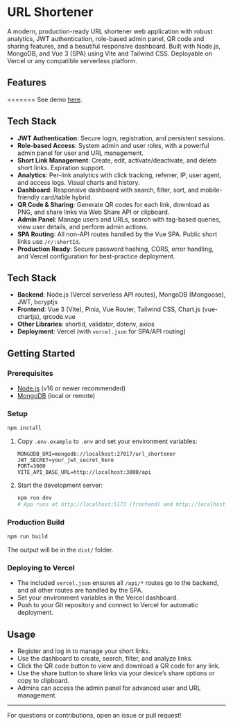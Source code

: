 # URL Shortener

A modern, production-ready URL shortener web application with robust analytics, JWT authentication, role-based admin panel, QR code and sharing features, and a beautiful responsive dashboard. Built with Node.js, MongoDB, and Vue 3 (SPA) using Vite and Tailwind CSS. Deployable on Vercel or any compatible serverless platform.

## Features
=======
See demo [here](https://jdamacena.github.io/url-shortener/).

## Tech Stack

- **JWT Authentication**: Secure login, registration, and persistent sessions.
- **Role-based Access**: System admin and user roles, with a powerful admin panel for user and URL management.
- **Short Link Management**: Create, edit, activate/deactivate, and delete short links. Expiration support.
- **Analytics**: Per-link analytics with click tracking, referrer, IP, user agent, and access logs. Visual charts and history.
- **Dashboard**: Responsive dashboard with search, filter, sort, and mobile-friendly card/table hybrid.
- **QR Code & Sharing**: Generate QR codes for each link, download as PNG, and share links via Web Share API or clipboard.
- **Admin Panel**: Manage users and URLs, search with tag-based queries, view user details, and perform admin actions.
- **SPA Routing**: All non-API routes handled by the Vue SPA. Public short links use `/r/:shortId`.
- **Production Ready**: Secure password hashing, CORS, error handling, and Vercel configuration for best-practice deployment.

## Tech Stack

- **Backend**: Node.js (Vercel serverless API routes), MongoDB (Mongoose), JWT, bcryptjs
- **Frontend**: Vue 3 (Vite), Pinia, Vue Router, Tailwind CSS, Chart.js (vue-chartjs), qrcode.vue
- **Other Libraries**: shortid, validator, dotenv, axios
- **Deployment**: Vercel (with `vercel.json` for SPA/API routing)

## Getting Started

### Prerequisites

- [Node.js](https://nodejs.org/) (v16 or newer recommended)
- [MongoDB](https://www.mongodb.com/) (local or remote)

### Setup

```powershell
npm install
```

1. Copy `.env.example` to `.env` and set your environment variables:
   ```env
   MONGODB_URI=mongodb://localhost:27017/url_shortener
   JWT_SECRET=your_jwt_secret_here
   PORT=3000
   VITE_API_BASE_URL=http://localhost:3000/api
   ```
2. Start the development server:
   ```powershell
   npm run dev
   # App runs at http://localhost:5173 (frontend) and http://localhost:3000/api (backend)
   ```

### Production Build

```powershell
npm run build
```

The output will be in the `dist/` folder.

### Deploying to Vercel

- The included `vercel.json` ensures all `/api/*` routes go to the backend, and all other routes are handled by the SPA.
- Set your environment variables in the Vercel dashboard.
- Push to your Git repository and connect to Vercel for automatic deployment.

## Usage

- Register and log in to manage your short links.
- Use the dashboard to create, search, filter, and analyze links.
- Click the QR code button to view and download a QR code for any link.
- Use the share button to share links via your device’s share options or copy to clipboard.
- Admins can access the admin panel for advanced user and URL management.

---

For questions or contributions, open an issue or pull request!
